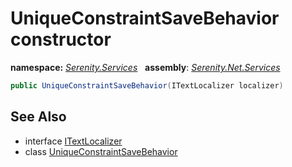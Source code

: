 # UniqueConstraintSaveBehavior constructor
**namespace:** *[Serenity.Services](../../README.md#serenity.services-namespace)*   **assembly**: *[Serenity.Net.Services](../../README.md)*

```csharp
public UniqueConstraintSaveBehavior(ITextLocalizer localizer)
```

## See Also

* interface [ITextLocalizer](../Serenity.Net.Core/../../Serenity/ITextLocalizer.md)
* class [UniqueConstraintSaveBehavior](../UniqueConstraintSaveBehavior.md)